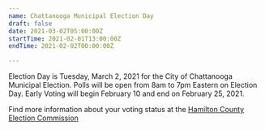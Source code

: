 ```yaml
---
name: Chattanooga Municipal Election Day
draft: false
date: 2021-03-02T05:00:00Z
startTime: 2021-02-01T13:00:00Z
endTime: 2021-02-02T00:00:00Z

---
```

Election Day is Tuesday, March 2, 2021 for the City of Chattanooga Municipal Election. Polls will be open from 8am to 7pm Eastern on Election Day. Early Voting will begin February 10 and end on February 25, 2021.

Find more information about your voting status at the [Hamilton County Election Commission](https://elect.hamiltontn.gov/default.aspx)